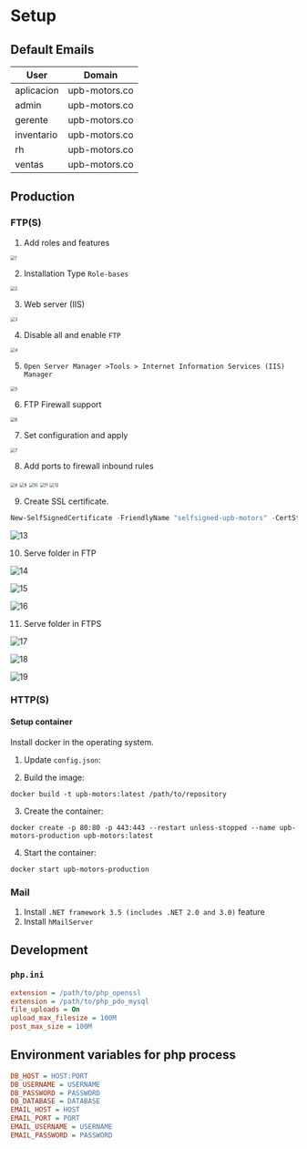 # Setup

## Default Emails

| User       | Domain        |
| ---------- | ------------- |
| aplicacion | upb-motors.co |
| admin      | upb-motors.co |
| gerente    | upb-motors.co |
| inventario | upb-motors.co |
| rh         | upb-motors.co |
| ventas     | upb-motors.co |

## Production

### FTP(S)

1. Add roles and features

<img src="docs/images/1.PNG" alt="1" style="zoom:50%;" />

2. Installation Type `Role-bases`

<img src="docs/images/2.PNG" alt="2" style="zoom:50%;" />

3. Web server (IIS)

<img src="docs/images/3.PNG" alt="3" style="zoom:50%;" />

4. Disable all and enable `FTP`

<img src="docs/images/4.PNG" alt="4" style="zoom:50%;" />

5. `Open Server Manager >Tools > Internet Information Services (IIS) Manager`

<img src="docs/images/5.PNG" alt="5" style="zoom:50%;" />

6. FTP Firewall support

<img src="docs/images/6.PNG" alt="6" style="zoom:50%;" />

7. Set configuration and apply

<img src="docs/images/7.PNG" alt="7" style="zoom:50%;" />

8. Add ports to firewall inbound rules

<img src="docs/images/8.PNG" alt="8" style="zoom:50%;" />

<img src="docs/images/9.PNG" alt="9" style="zoom:50%;" />

<img src="docs/images/10.PNG" alt="10" style="zoom:50%;" />

<img src="docs/images/11.PNG" alt="11" style="zoom:50%;" />

<img src="docs/images/12.PNG" alt="12" style="zoom:50%;" />

9. Create SSL certificate.

```powershell
New-SelfSignedCertificate -FriendlyName "selfsigned-upb-motors" -CertStoreLocation cert:\localmachine\my -DnsName upb-motors.com
```

![13](docs/images/13.PNG)

10. Serve folder in FTP

![14](docs/images/14.PNG)

![15](docs/images/15.PNG)

![16](docs/images/16.PNG)

11. Serve folder in FTPS

![17](docs/images/17.PNG)

![18](docs/images/18.PNG)

![19](docs/images/19.PNG)

### HTTP(S)

#### Setup container

Install docker in the operating system.

1. Update `config.json`:

2. Build the image:

```shell
docker build -t upb-motors:latest /path/to/repository
```

3. Create the container:

```shell
docker create -p 80:80 -p 443:443 --restart unless-stopped --name upb-motors-production upb-motors:latest
```

4. Start the container:

```shell
docker start upb-motors-production
```

### Mail

1. Install `.NET framework 3.5 (includes .NET 2.0 and 3.0)` feature
2. Install `hMailServer`

## Development

### `php.ini`

```ini
extension = /path/to/php_openssl
extension = /path/to/php_pdo_mysql
file_uploads = On
upload_max_filesize = 100M
post_max_size = 100M
```

## Environment variables for php process

```ini
DB_HOST = HOST:PORT
DB_USERNAME = USERNAME
DB_PASSWORD = PASSWORD
DB_DATABASE = DATABASE
EMAIL_HOST = HOST
EMAIL_PORT = PORT
EMAIL_USERNAME = USERNAME
EMAIL_PASSWORD = PASSWORD
```